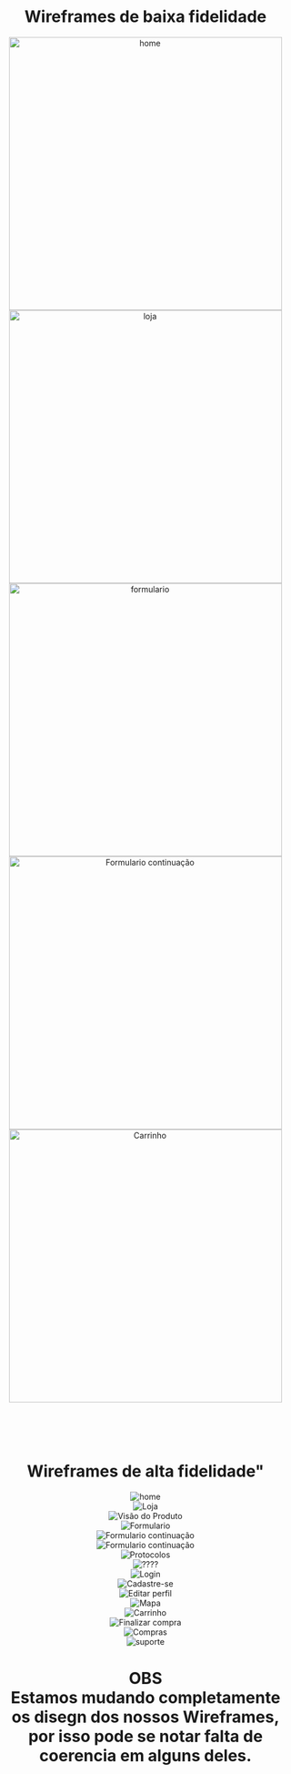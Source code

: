 <h1 align="center">Wireframes de baixa fidelidade</h1>
<div align="center" class="baixa">
  <img src=https://github.com/CassioEgidio/PORTIFOLIO-2023-1DS/assets/133404306/1acb47ec-ec31-42ce-affd-7ccfb1a7d738" width="480px" alt="home"><br>
  <img src="https://github.com/CassioEgidio/PORTIFOLIO-2023-1DS/assets/133404306/330f40fb-9403-4fc6-b3dc-647a9fa9e2a0" width="480px" alt="loja"> <br>
  <img src="https://github.com/CassioEgidio/PORTIFOLIO-2023-1DS/assets/133404306/cc6c3712-8013-4cbb-8a57-35a5dd0c428d" width="480px" alt="formulario"><br>
  <img src="https://github.com/CassioEgidio/PORTIFOLIO-2023-1DS/assets/133404306/866cd02f-aa46-4487-88c6-cf30d285ad3a" width="480px" alt="Formulario continuação"><br>
  <img src="https://github.com/CassioEgidio/PORTIFOLIO-2023-1DS/assets/133404306/a420834e-daba-4e40-bcfe-2a69ec874b2e" width="480px" alt="Carrinho"><br>
</div>

<br><br><br>

<h1 align="center">Wireframes de alta fidelidade"</h1>
<div align="center" class="alta">
  <img src="https://github.com/CassioEgidio/PORTIFOLIO-2023-1DS/assets/133404306/c7f68b71-8677-4c75-9a40-74a29f478c50" alt="home"><br>
  <img src="https://github.com/CassioEgidio/PORTIFOLIO-2023-1DS/assets/133404306/131dcb48-f561-44ae-9aec-33bd6f2898d2" alt="Loja"><br>
  <img src="https://github.com/CassioEgidio/PORTIFOLIO-2023-1DS/assets/133404306/1c086d6e-d340-42b6-924b-49b509b664f2" alt="Visão do Produto"><br>
  <img src="https://github.com/CassioEgidio/PORTIFOLIO-2023-1DS/assets/133404306/9a32c70e-cea9-469b-a457-3b44d75c4c2b" alt="Formulario"><br>
  <img src="https://github.com/CassioEgidio/PORTIFOLIO-2023-1DS/assets/133404306/eee2596d-a490-4177-ad18-aacf6c3e6eea"alt="Formulario continuação"><br>
  <img src="https://github.com/CassioEgidio/PORTIFOLIO-2023-1DS/assets/133404306/95721b3c-97a5-46a4-835c-cefb0c508cec"alt="Formulario continuação"><br>
  <img src="https://github.com/CassioEgidio/PORTIFOLIO-2023-1DS/assets/133404306/5677f168-1926-44cf-b2b1-d2147d1cf223" alt="Protocolos"><br>
  <img src="https://github.com/CassioEgidio/PORTIFOLIO-2023-1DS/assets/133404306/97296dcf-8475-4af2-810c-25e40f7bd62f" alt="????"><br>
  <img src="https://github.com/CassioEgidio/PORTIFOLIO-2023-1DS/assets/133404306/3c631bed-42f7-44b3-8e97-a958ae27e818" alt="Login"><br>
  <img src="https://github.com/CassioEgidio/PORTIFOLIO-2023-1DS/assets/133404306/e0fd5df2-fe92-4b3c-8478-4ddb1a74d8f7" alt="Cadastre-se"><br>
  <img src="https://github.com/CassioEgidio/PORTIFOLIO-2023-1DS/assets/133404306/aab00b17-23ce-4410-9f2f-115803b0f8f5" alt="Editar perfil"><br>
  <img src="https://github.com/CassioEgidio/PORTIFOLIO-2023-1DS/assets/133404306/e04be8e0-b702-48b9-bb9f-db951a87ccff" alt="Mapa"><br>
  <img src="https://github.com/CassioEgidio/PORTIFOLIO-2023-1DS/assets/133404306/60fbd784-711f-48fb-8b2a-674250fc3666" alt="Carrinho"><br>
  <img src="https://github.com/CassioEgidio/PORTIFOLIO-2023-1DS/assets/133404306/a3189efa-771f-4106-9d58-b7d314e5c3f5" alt="Finalizar compra"><br>
  <img src="https://github.com/CassioEgidio/PORTIFOLIO-2023-1DS/assets/133404306/ec12cde5-fdd8-4df0-a700-f8654be8bae8" alt="Compras"><br>
  <img src="https://github.com/CassioEgidio/PORTIFOLIO-2023-1DS/assets/133404306/1476f5d3-fcf8-48c5-b36c-86528b3ca38a" alt="suporte"><br>
</div>
<h1 align="center">OBS <br> Estamos mudando completamente os disegn dos nossos Wireframes, por isso pode se notar falta de coerencia em alguns deles.</h1>


